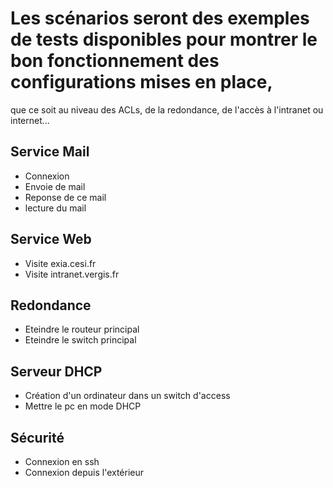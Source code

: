 # Les scénarios seront des exemples de tests disponibles pour montrer le bon fonctionnement des configurations mises en place,
que ce soit au niveau des ACLs, de la redondance, de l'accès à l'intranet ou internet...

## Service Mail
- Connexion
- Envoie de mail
- Reponse de ce mail
- lecture du mail

## Service Web
- Visite exia.cesi.fr
- Visite intranet.vergis.fr

## Redondance
- Eteindre le routeur principal
- Eteindre le switch principal

## Serveur DHCP
- Création d'un ordinateur dans un switch d'access
- Mettre le pc en mode DHCP

## Sécurité
- Connexion en ssh
- Connexion depuis l'extérieur
